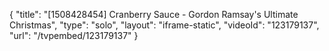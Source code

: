 {
    "title": "[1508428454] Cranberry Sauce - Gordon Ramsay's Ultimate Christmas",
    "type": "solo",
    "layout": "iframe-static",
    "videoId": "123179137",
    "url": "\/tvpembed\/123179137"
}